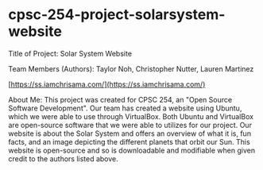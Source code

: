 # cpsc-254-project-solarsystem-website

Title of Project: 
Solar System Website

Team Members (Authors): 
Taylor Noh, Christopher Nutter, Lauren Martinez

[https://ss.iamchrisama.com/](https://ss.iamchrisama.com/)

About Me: 
This project was created for CPSC 254, an "Open Source Software Development". Our team has created a website using Ubuntu,
which we were able to use through VirtualBox. Both Ubuntu and VirtualBox are open-source software that we were able to utilizes for 
our project. Our website is about the Solar System and offers an overview of what it is, fun facts, and an image depicting the different
planets that orbit our Sun. This website is open-source and so is downloadable and modifiable when given credit to the authors listed above.
